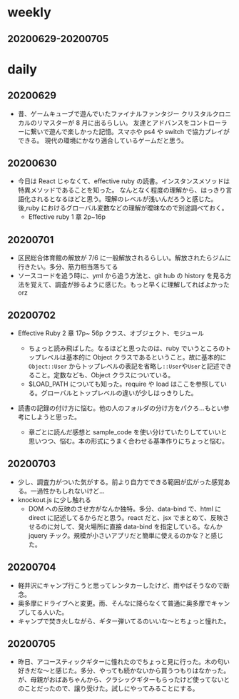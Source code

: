 # weekly

## 20200629-20200705

# daily

## 20200629

- 昔、ゲームキューブで遊んでいたファイナルファンタジー クリスタルクロニカルのリマスターが 8 月に出るらしい。
  友達とアドバンスをコントローラーに繋いで遊んで楽しかった記憶。スマホや ps4 や switch で協力プレイができる。
  現代の環境にかなり適合しているゲームだと思う。

## 20200630

- 今日は React じゃなくて、effective ruby の読書。インスタンスメソッドは特異メソッドであることを知った。
  なんとなく程度の理解から、はっきり言語化されるとなるほどと思う。理解のレベルが浅いんだろうと感じた。
  後,ruby におけるグローバル変数などの理解が曖昧なので別途調べておく。
  - Effective ruby 1 章 2p~16p

## 20200701

- 区民総合体育館の解放が 7/6 に一般解放されるらしい。解放されたらジムに行きたい。多分、筋力相当落ちてる
- ソースコードを追う時に、yml から追う方法と、git hub の history を見る方法を覚えて、調査が捗るように感じた。もっと早くに理解してればよかった orz

## 20200702

- Effective Ruby 2 章 17p~ 56p クラス、オブジェクト、モジュール

  - ちょっと読み飛ばした。なるほどと思ったのは、ruby でいうところのトップレベルは基本的に Object クラスであるということ。故に基本的に`Object::User` からトップレベルの表記を省略し`::User`や`User`と記述できること。定数なども、Object クラスについている。
  - \$LOAD_PATH についても知った。require や load はここを参照している。グローバルとトップレベルの違いが少しはっきりした。

- 読書の記録の付け方に悩む。他の人のフォルダの分け方をパクろ...もとい参考にしようと思った。
  - 章ごとに読んだ感想と sample_code を使い分けていたりしてていいと思いつつ、悩む。本の形式にうまく合わせる基準作りにちょっと悩む。

## 20200703

- 少し、調査力がついた気がする。前より自力でできる範囲が広がった感覚ある。一過性かもしれないけど...
- knockout.js に少し触れる
  - DOM への反映のさせ方がなんか独特。多分、data-bind で、html に direct に記述してるからだと思う。react だと、jsx でまとめて、反映させるのに対して、発火場所に直接 data-bind を指定している。なんか jquery チック。規模が小さいアプリだと簡単に使えるのかな？と感じた。

## 20200704

- 軽井沢にキャンプ行こうと思ってレンタカーしたけど、雨やばそうなので断念。
- 奥多摩にドライブへと変更。雨、そんなに降らなくて普通に奥多摩でキャンプしてる人いた。
- キャンプで焚き火しながら、ギター弾いてるのいいな〜とちょっと憧れた。

## 20200705

- 昨日、アコースティックギターに憧れたのでちょっと見に行った。木の匂い好きだな〜と感じた。多分、やっても続かないから買うつもりはなかった。
  が、母親がおばあちゃんから、クラシックギターもらったけど使ってないとのことだったので、譲り受けた。試しにやってみることにする。
